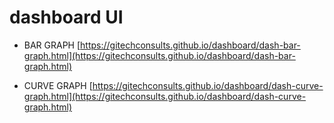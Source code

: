 # dashboard UI

- BAR GRAPH
[https://gitechconsults.github.io/dashboard/dash-bar-graph.html](https://gitechconsults.github.io/dashboard/dash-bar-graph.html)

- CURVE GRAPH
[https://gitechconsults.github.io/dashboard/dash-curve-graph.html](https://gitechconsults.github.io/dashboard/dash-curve-graph.html)